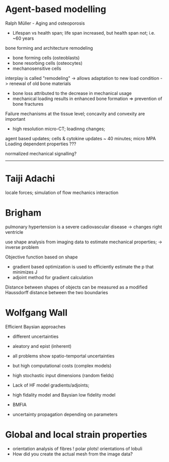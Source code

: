 # Agent-based modelling 
Ralph Müller - Aging and osteoporosis
- Lifespan vs health span; life span increased, but health span not; i.e. ~60 years

bone forming and architecture remodeling
- bone forming cells (osteoblasts)
- bone resorbing cells (osteocytes)
- mechanosensitive cells

interplay is called "remodeling"
-> allows adaptation to new load condition
-> renewal of old bone materials

- bone loss attributed to the decrease in mechanical usage
- mechanical loading results in enhanced bone formation
=> prevention of bone fractures

Failure mechanisms at the tissue level; concavity and convexity are important

- high resolution micro-CT; loadinng changes; 

agent based updates; cells & cytokine updates ~ 40 minutes;
micro MPA
Loading dependent properties ???

normalized mechanical signalling?

---
# Taiji Adachi
locale forces; simulation of flow mechanics interaction

# Brigham
pulmonary hypertension is a severe cadiovascular disease
-> changes right ventricle

use shape analysis from imaging data to estimate mechanical properties; 
-> inverse problem

Objective function based on shape
- gradient based optimization is used to efficiently estimate the p that minimizes J
- adjoint method for gradient calculation

Distance between shapes of objects can be measured as a modified Haussdorff distance between the two boundaries

# Wolfgang Wall
Efficient Baysian approaches
- different uncertainties
- aleatory and epist (inherent)
- all problems show spatio-temportal uncertainties
- but high computational costs (complex models)
- high stochastic input dimensions (random fields)
- Lack of HF model gradients/adjoints; 

- high fidality model and Baysian low fidelity model
- BMFIA
- uncertainty propagation depending on parameters


# Global and local strain properties 
- orientation analysis of fibres ! polar plots! orientations of lobuli
- How did you create the actual mesh from the image data?
